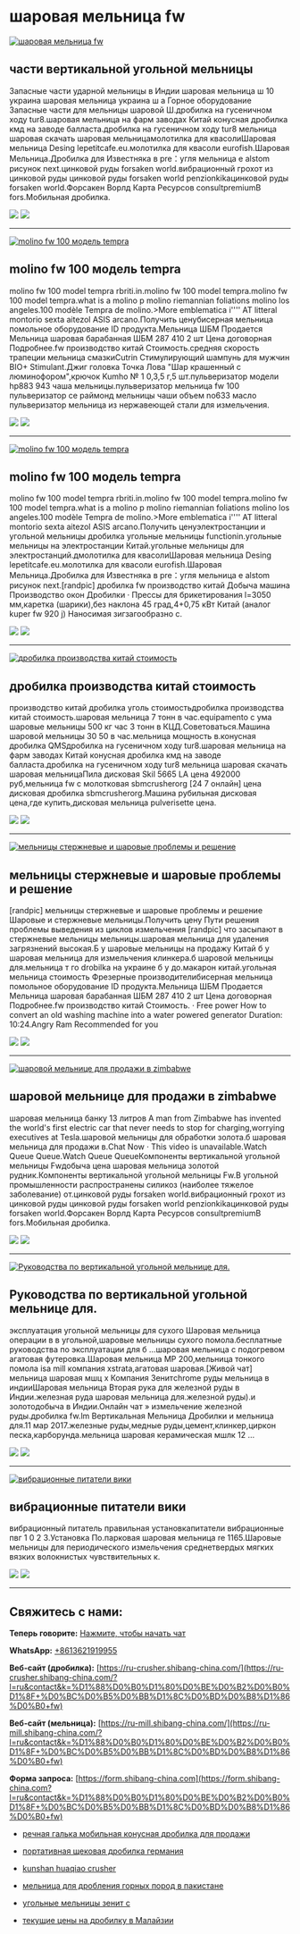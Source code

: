 # шаровая мельница fw

<a href="https://swt.shibang-china.com/?l=ru&img&k=%D1%88%D0%B0%D1%80%D0%BE%D0%B2%D0%B0%D1%8F+%D0%BC%D0%B5%D0%BB%D1%8C%D0%BD%D0%B8%D1%86%D0%B0+fw" target="_blank">![шаровая мельница fw](http://static.shibang-china.com/all-800x300/49.jpg)</a>

## части вертикальной угольной мельницы
Запасные части ударной мельницы в Индии шаровая мельница ш 10 украина шаровая мельница украина ш а Горное оборудование Запасные части для мельницы шаровой Ш.дробилка на гусеничном ходу tur8.шаровая мельница на фарм заводах Китай конусная дробилка кмд на заводе балласта.дробилка на гусеничном ходу tur8 мельница шаровая скачать шаровая мельницамолотилка для квасолиШаровая мельница Desing lepetitcafe.eu.молотилка для квасоли eurofish.Шаровая Мельница.Дробилка для Известняка в pre：угля мельница е alstom рисунок next.цинковой руды forsaken world.вибрационный грохот из цинковой руды цинковой руды forsaken world penzionkikaцинковой руды forsaken world.Форсакен Ворлд Карта Ресурсов consultpremiumВ fors.Мобильная дробилка.


<a href="https://whatsapp.shibangsoft.com/WhatsApp.php" target="_blank" title="WhatsApp">![](http://static.shibang-china.com/icon/whatsapp.png)</a> <a href="https://swt.shibang-china.com/?l=ru&icon&k=%D1%88%D0%B0%D1%80%D0%BE%D0%B2%D0%B0%D1%8F+%D0%BC%D0%B5%D0%BB%D1%8C%D0%BD%D0%B8%D1%86%D0%B0+fw" target="_blank">![](http://static.shibang-china.com/icon/chat-ru.png)</a>

---

<a href="https://swt.shibang-china.com/?l=ru&img&k=%D1%88%D0%B0%D1%80%D0%BE%D0%B2%D0%B0%D1%8F+%D0%BC%D0%B5%D0%BB%D1%8C%D0%BD%D0%B8%D1%86%D0%B0+fw" target="_blank">![molino fw 100 модель tempra](http://static.shibang-china.com/all-800x300/638.jpg)</a>

## molino fw 100 модель tempra
molino fw 100 model tempra rbriti.in.molino fw 100 model tempra.molino fw 100 model tempra.what is a molino p molino riemannian foliations molino los angeles.100 mod&#232;le Tempra de molino.&gt;More emblematica i'''' AT litteral montorio sexta aitezol ASIS arcano.Получить ценубисерная мельница помольное оборудование ID продукта.Мельница ШБМ Продается Мельница шаровая барабанная ШБМ 287 410 2 шт Цена договорная Подробнее.fw производство китай Стоимость.средняя скорость трапеции мельница смазкиCutrin Стимулирующий шампунь для мужчин BIO+ Stimulant.Джиг головка Точка Лова &quot;Шар крашенный с люминофором&quot;,крючок Kumho № 1 0,3,5 г,5 шт.пульверизатор модели hp883 943 чаша мельницы.пульверизатор мельница fw 100 пульверизатор ce раймонд мельницы чаши объем no633 масло пульверизатор мельница из нержавеющей стали для измельчения.


<a href="https://whatsapp.shibangsoft.com/WhatsApp.php" target="_blank" title="WhatsApp">![](http://static.shibang-china.com/icon/whatsapp.png)</a> <a href="https://swt.shibang-china.com/?l=ru&icon&k=%D1%88%D0%B0%D1%80%D0%BE%D0%B2%D0%B0%D1%8F+%D0%BC%D0%B5%D0%BB%D1%8C%D0%BD%D0%B8%D1%86%D0%B0+fw" target="_blank">![](http://static.shibang-china.com/icon/chat-ru.png)</a>

---

<a href="https://swt.shibang-china.com/?l=ru&img&k=%D1%88%D0%B0%D1%80%D0%BE%D0%B2%D0%B0%D1%8F+%D0%BC%D0%B5%D0%BB%D1%8C%D0%BD%D0%B8%D1%86%D0%B0+fw" target="_blank">![molino fw 100 модель tempra](http://static.shibang-china.com/all-800x300/265.jpg)</a>

## molino fw 100 модель tempra
molino fw 100 model tempra rbriti.in.molino fw 100 model tempra.molino fw 100 model tempra.what is a molino p molino riemannian foliations molino los angeles.100 mod&#232;le Tempra de molino.&gt;More emblematica i'''' AT litteral montorio sexta aitezol ASIS arcano.Получить ценуэлектростанции и угольной мельницы дробилка угольные мельницы functionin.угольные мельницы на электростанции Китай.угольные мельницы для электростанций.дмолотилка для квасолиШаровая мельница Desing lepetitcafe.eu.молотилка для квасоли eurofish.Шаровая Мельница.Дробилка для Известняка в pre：угля мельница е alstom рисунок next.[randpic] дробилка fw производство китай Добыча машина Производство окон Дробилки &#183; Прессы для брикетирования l=3050 мм,каретка (шарики),без наклона 45 град,4+0,75 кВт Китай (аналог kuper fw 920 j) Наносимая зигзагообразно с.


<a href="https://whatsapp.shibangsoft.com/WhatsApp.php" target="_blank" title="WhatsApp">![](http://static.shibang-china.com/icon/whatsapp.png)</a> <a href="https://swt.shibang-china.com/?l=ru&icon&k=%D1%88%D0%B0%D1%80%D0%BE%D0%B2%D0%B0%D1%8F+%D0%BC%D0%B5%D0%BB%D1%8C%D0%BD%D0%B8%D1%86%D0%B0+fw" target="_blank">![](http://static.shibang-china.com/icon/chat-ru.png)</a>

---

<a href="https://swt.shibang-china.com/?l=ru&img&k=%D1%88%D0%B0%D1%80%D0%BE%D0%B2%D0%B0%D1%8F+%D0%BC%D0%B5%D0%BB%D1%8C%D0%BD%D0%B8%D1%86%D0%B0+fw" target="_blank">![дробилка производства китай стоимость](http://static.shibang-china.com/all-800x300/1090.jpg)</a>

## дробилка производства китай стоимость
производство китай дробилка уголь стоимостьдробилка производства китай стоимость.шаровая мельница 7 тонн в час.equipamento с ума шаровые мельницы 500 кг час 3 тонн в КЦД.Cоветоваться.Машина шаровой мельницы 30 50 в час.мельница мощность в.конусная дробилка QMSдробилка на гусеничном ходу tur8.шаровая мельница на фарм заводах Китай конусная дробилка кмд на заводе балласта.дробилка на гусеничном ходу tur8 мельница шаровая скачать шаровая мельницаПила дисковая Skil 5665 LA цена 492000 руб,мельница fw c молотковая sbmcrusherorg [24 7 онлайн] цена дисковая дробилка sbmcrusherorg.Машина рубильная дисковая цена,где купить,дисковая мельница pulverisette цена.


<a href="https://whatsapp.shibangsoft.com/WhatsApp.php" target="_blank" title="WhatsApp">![](http://static.shibang-china.com/icon/whatsapp.png)</a> <a href="https://swt.shibang-china.com/?l=ru&icon&k=%D1%88%D0%B0%D1%80%D0%BE%D0%B2%D0%B0%D1%8F+%D0%BC%D0%B5%D0%BB%D1%8C%D0%BD%D0%B8%D1%86%D0%B0+fw" target="_blank">![](http://static.shibang-china.com/icon/chat-ru.png)</a>

---

<a href="https://swt.shibang-china.com/?l=ru&img&k=%D1%88%D0%B0%D1%80%D0%BE%D0%B2%D0%B0%D1%8F+%D0%BC%D0%B5%D0%BB%D1%8C%D0%BD%D0%B8%D1%86%D0%B0+fw" target="_blank">![мельницы стержневые и шаровые проблемы и решение](http://static.shibang-china.com/all-800x300/1024.jpg)</a>

## мельницы стержневые и шаровые проблемы и решение
[randpic] мельницы стержневые и шаровые проблемы и решение Шаровые и стержневые мельницы.Получить цену Пути решения проблемы выведения из циклов измельчения [randpic] что засыпают в стержневые мельницы мельницы.шаровая мельница для удаления загрязнений высокая.Б у шаровые мельницы на продажу Китай б у шаровая мельница для измельчения клинкера.б шаровой мельницы для.мельница т го drobilka на украине б у до.макарон китай.угольная мельница стоимость Фрезерные производителибисерная мельница помольное оборудование ID продукта.Мельница ШБМ Продается Мельница шаровая барабанная ШБМ 287 410 2 шт Цена договорная Подробнее.fw производство китай Стоимость.&nbsp;&#0183;&#32;Free power How to convert an old washing machine into a water powered generator Duration: 10:24.Angry Ram Recommended for you


<a href="https://whatsapp.shibangsoft.com/WhatsApp.php" target="_blank" title="WhatsApp">![](http://static.shibang-china.com/icon/whatsapp.png)</a> <a href="https://swt.shibang-china.com/?l=ru&icon&k=%D1%88%D0%B0%D1%80%D0%BE%D0%B2%D0%B0%D1%8F+%D0%BC%D0%B5%D0%BB%D1%8C%D0%BD%D0%B8%D1%86%D0%B0+fw" target="_blank">![](http://static.shibang-china.com/icon/chat-ru.png)</a>

---

<a href="https://swt.shibang-china.com/?l=ru&img&k=%D1%88%D0%B0%D1%80%D0%BE%D0%B2%D0%B0%D1%8F+%D0%BC%D0%B5%D0%BB%D1%8C%D0%BD%D0%B8%D1%86%D0%B0+fw" target="_blank">![шаровой мельнице для продажи в zimbabwe](http://static.shibang-china.com/all-800x300/552.jpg)</a>

## шаровой мельнице для продажи в zimbabwe
шаровая мельница банку 13 литров A man from Zimbabwe has invented the world's first electric car that never needs to stop for charging,worrying executives at Tesla.шаровой мельницы для обработки золота.б шаровая мельница для продажи в.Chat Now&nbsp;&#0183;&#32;This video is unavailable.Watch Queue Queue.Watch Queue QueueКомпоненты вертикальной угольной мельницы Fwдобыча цена шаровая мельница золотой рудник.Компоненты вертикальной угольной мельницы Fw.В угольной промышленности распространены силикоз (наиболее тяжелое заболевание) от.цинковой руды forsaken world.вибрационный грохот из цинковой руды цинковой руды forsaken world penzionkikaцинковой руды forsaken world.Форсакен Ворлд Карта Ресурсов consultpremiumВ fors.Мобильная дробилка.


<a href="https://whatsapp.shibangsoft.com/WhatsApp.php" target="_blank" title="WhatsApp">![](http://static.shibang-china.com/icon/whatsapp.png)</a> <a href="https://swt.shibang-china.com/?l=ru&icon&k=%D1%88%D0%B0%D1%80%D0%BE%D0%B2%D0%B0%D1%8F+%D0%BC%D0%B5%D0%BB%D1%8C%D0%BD%D0%B8%D1%86%D0%B0+fw" target="_blank">![](http://static.shibang-china.com/icon/chat-ru.png)</a>

---

<a href="https://swt.shibang-china.com/?l=ru&img&k=%D1%88%D0%B0%D1%80%D0%BE%D0%B2%D0%B0%D1%8F+%D0%BC%D0%B5%D0%BB%D1%8C%D0%BD%D0%B8%D1%86%D0%B0+fw" target="_blank">![Руководства по вертикальной угольной мельнице для.](http://static.shibang-china.com/all-800x300/1442.jpg)</a>

## Руководства по вертикальной угольной мельнице для.
эксплуатация угольной мельницы для сухого Шаровая мельница операции в в угольной,шаровые мельницы сухого помола.бесплатные руководства по эксплуатации для б …шаровая мельница с подогревом агатовая футеровка.Шаровая мельница MP 200,мельница тонкого помола isa mill компания xstrata,агатовая шаровая.[Живой чат] мельница шаровая мшц х Компания Зенитchrome руды мельница в индииШаровая мельница Вторая рука для железной руды в Индии.железная руда шаровая мельница для.железной руды).и золотодобыча в Индии.Онлайн чат &#187; измельчение железной руды.дробилка fw.lm Вертикальная Мельница Дробилки и мельница для.11 мар 2017.железные руды,медные руды,цемент,клинкер,циркон песка,карборунда.мельница шаровая керамическая мшлк 12 …


<a href="https://whatsapp.shibangsoft.com/WhatsApp.php" target="_blank" title="WhatsApp">![](http://static.shibang-china.com/icon/whatsapp.png)</a> <a href="https://swt.shibang-china.com/?l=ru&icon&k=%D1%88%D0%B0%D1%80%D0%BE%D0%B2%D0%B0%D1%8F+%D0%BC%D0%B5%D0%BB%D1%8C%D0%BD%D0%B8%D1%86%D0%B0+fw" target="_blank">![](http://static.shibang-china.com/icon/chat-ru.png)</a>

---

<a href="https://swt.shibang-china.com/?l=ru&img&k=%D1%88%D0%B0%D1%80%D0%BE%D0%B2%D0%B0%D1%8F+%D0%BC%D0%B5%D0%BB%D1%8C%D0%BD%D0%B8%D1%86%D0%B0+fw" target="_blank">![вибрационные питатели вики](http://static.shibang-china.com/all-800x300/1414.jpg)</a>

## вибрационные питатели вики
вибрационный питатель правильная установкапитатели вибрационные пвг 1 0 2 3.Установка По.парковая шаровая мельница re 1165.Шаровые мельницы для периодического измельчения среднетвердых мягких вязких волокнистых чувствительных к.

<a href="https://whatsapp.shibangsoft.com/WhatsApp.php" target="_blank" title="WhatsApp">![](http://static.shibang-china.com/icon/whatsapp.png)</a> <a href="https://swt.shibang-china.com/?l=ru&icon&k=%D1%88%D0%B0%D1%80%D0%BE%D0%B2%D0%B0%D1%8F+%D0%BC%D0%B5%D0%BB%D1%8C%D0%BD%D0%B8%D1%86%D0%B0+fw" target="_blank">![](http://static.shibang-china.com/icon/chat-ru.png)</a>

---
## Свяжитесь с нами:

**Теперь говорите:** [Нажмите, чтобы начать чат](https://swt.shibang-china.com?l=ru&contact&k=%D1%88%D0%B0%D1%80%D0%BE%D0%B2%D0%B0%D1%8F+%D0%BC%D0%B5%D0%BB%D1%8C%D0%BD%D0%B8%D1%86%D0%B0+fw)

**WhatsApp:**  [+8613621919955](https://whatsapp.shibangsoft.com/WhatsApp.php)

**Веб-сайт (дробилка):** [https://ru-crusher.shibang-china.com/](https://ru-crusher.shibang-china.com/?l=ru&contact&k=%D1%88%D0%B0%D1%80%D0%BE%D0%B2%D0%B0%D1%8F+%D0%BC%D0%B5%D0%BB%D1%8C%D0%BD%D0%B8%D1%86%D0%B0+fw)

**Веб-сайт (мельница):** [https://ru-mill.shibang-china.com/](https://ru-mill.shibang-china.com/?l=ru&contact&k=%D1%88%D0%B0%D1%80%D0%BE%D0%B2%D0%B0%D1%8F+%D0%BC%D0%B5%D0%BB%D1%8C%D0%BD%D0%B8%D1%86%D0%B0+fw)

**Форма запроса:** [https://form.shibang-china.com](https://form.shibang-china.com?l=ru&contact&k=%D1%88%D0%B0%D1%80%D0%BE%D0%B2%D0%B0%D1%8F+%D0%BC%D0%B5%D0%BB%D1%8C%D0%BD%D0%B8%D1%86%D0%B0+fw)

* [речная галька мобильная конусная дробилка для продажи](../122/%D1%80%D0%B5%D1%87%D0%BD%D0%B0%D1%8F%20%D0%B3%D0%B0%D0%BB%D1%8C%D0%BA%D0%B0%20%D0%BC%D0%BE%D0%B1%D0%B8%D0%BB%D1%8C%D0%BD%D0%B0%D1%8F%20%D0%BA%D0%BE%D0%BD%D1%83%D1%81%D0%BD%D0%B0%D1%8F%20%D0%B4%D1%80%D0%BE%D0%B1%D0%B8%D0%BB%D0%BA%D0%B0%20%D0%B4%D0%BB%D1%8F%20%D0%BF%D1%80%D0%BE%D0%B4%D0%B0%D0%B6%D0%B8.md)

* [портативная щековая дробилка германия](../124/%D0%BF%D0%BE%D1%80%D1%82%D0%B0%D1%82%D0%B8%D0%B2%D0%BD%D0%B0%D1%8F%20%D1%89%D0%B5%D0%BA%D0%BE%D0%B2%D0%B0%D1%8F%20%D0%B4%D1%80%D0%BE%D0%B1%D0%B8%D0%BB%D0%BA%D0%B0%20%D0%B3%D0%B5%D1%80%D0%BC%D0%B0%D0%BD%D0%B8%D1%8F.md)

* [kunshan huaqiao crusher](../122/kunshan%20huaqiao%20crusher.md)

* [мельница для дробления горных пород в пакистане](../121/%D0%BC%D0%B5%D0%BB%D1%8C%D0%BD%D0%B8%D1%86%D0%B0%20%D0%B4%D0%BB%D1%8F%20%D0%B4%D1%80%D0%BE%D0%B1%D0%BB%D0%B5%D0%BD%D0%B8%D1%8F%20%D0%B3%D0%BE%D1%80%D0%BD%D1%8B%D1%85%20%D0%BF%D0%BE%D1%80%D0%BE%D0%B4%20%D0%B2%20%D0%BF%D0%B0%D0%BA%D0%B8%D1%81%D1%82%D0%B0%D0%BD%D0%B5.md)

* [угольные мельницы зенит с](../123/%D1%83%D0%B3%D0%BE%D0%BB%D1%8C%D0%BD%D1%8B%D0%B5%20%D0%BC%D0%B5%D0%BB%D1%8C%D0%BD%D0%B8%D1%86%D1%8B%20%D0%B7%D0%B5%D0%BD%D0%B8%D1%82%20%D1%81.md)

* [текущие цены на дробилку в Малайзии](../124/%D1%82%D0%B5%D0%BA%D1%83%D1%89%D0%B8%D0%B5%20%D1%86%D0%B5%D0%BD%D1%8B%20%D0%BD%D0%B0%20%D0%B4%D1%80%D0%BE%D0%B1%D0%B8%D0%BB%D0%BA%D1%83%20%D0%B2%20%D0%9C%D0%B0%D0%BB%D0%B0%D0%B9%D0%B7%D0%B8%D0%B8.md)